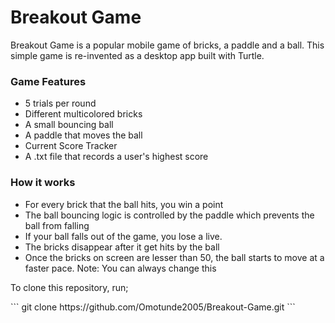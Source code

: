 <h1>Breakout Game</h1>

<p>Breakout Game is a popular mobile game of bricks, a paddle 
and a ball. This simple game is re-invented as a desktop
app built with Turtle.
</p>


<h3>Game Features</h3>

<ul>
<li>
    5 trials per round
</li>
<li>
    Different multicolored bricks
</li>
<li>
    A small bouncing ball
</li>
<li>
   A paddle that moves the ball
</li>
<li>
    Current Score Tracker
</li>
<li>
    A .txt file that records a user's highest score
</li>
</ul>

<h3>How it works</h3>
<ul>
<li>
    For every brick that the ball hits, you win a point
</li>
<li>
    The ball bouncing logic is controlled by the paddle
which prevents the ball from falling
</li>
<li>
   If your ball falls out of the game, you lose a live.
</li>
<li>
   The bricks disappear after it get hits by the ball
</li>
<li>
   Once the bricks on screen are lesser than 50, the ball starts to move at a faster pace.
Note: You can always change this
</li>
</ul>

<p>To clone this repository, run;</p>
```
git clone https://github.com/Omotunde2005/Breakout-Game.git
```
